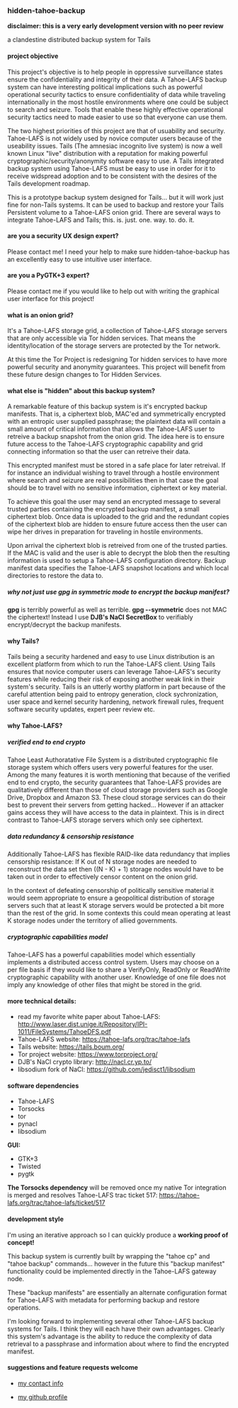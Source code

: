 

### hidden-tahoe-backup

**disclaimer: this is a very early development version with no peer review**

a clandestine distributed backup system for Tails


#### project objective

This project's objective is to help people in oppressive surveillance states ensure the
confidentiality and integrity of their data. A Tahoe-LAFS backup system can have interesting
political implications such as powerful operational security tactics to ensure confidentiality
of data while traveling internationally in the most hostile environments where one could be
subject to search and seizure. Tools that enable these highly effective operational security
tactics need to made easier to use so that everyone can use them.

The two highest priorities of this project are that of usuability and security.
Tahoe-LAFS is not widely used by novice computer users because of the useability issues.
Tails (The amnesiac incognito live system) is now a well known Linux "live" distribution
with a reputation for making powerful cryptographic/security/anonymity software easy to use.
A Tails integrated backup system using Tahoe-LAFS must be easy to use in order for it to
receive widspread adoption and to be consistent with the desires of the Tails development roadmap.

This is a prototype backup system designed for Tails... but it will work just fine for non-Tails systems.
It can be used to backup and restore your Tails Persistent volume to a Tahoe-LAFS onion grid.
There are several ways to integrate Tahoe-LAFS and Tails; this. is. just. one. way. to. do. it.


#### are you a security UX design expert?

Please contact me! I need your help to make sure hidden-tahoe-backup has
an excellently easy to use intuitive user interface.

#### are you a PyGTK+3 expert?

Please contact me if you would like to help out with
writing the graphical user interface for this project!


#### what is an onion grid?

It's a Tahoe-LAFS storage grid, a collection of Tahoe-LAFS storage servers that are only
accessible via Tor hidden services. That means the identity/location of the storage servers
are protected by the Tor network.

At this time the Tor Project is redesigning Tor hidden services to have more powerful security
and anonymity guarantees. This project will benefit from these future design changes to Tor Hidden Services.


#### what else is "hidden" about this backup system?

A remarkable feature of this backup system is it's encrypted backup manifests.
That is, a ciphertext blob, MAC'ed and symmetrically encrypted with an entropic user supplied passphrase;
the plaintext data will contain a small amount of critical information that allows the Tahoe-LAFS user to
retreive a backup snapshot from the onion grid. The idea here is to ensure future access to the Tahoe-LAFS
cryptographic capability and grid connecting information so that the user can retreive their data.

This encrypted manifest must be stored in a safe place for later retreival. If for instance an individual wishing
to travel through a hostile environment where search and seizure are real possibilities then in that case
the goal should be to travel with no sensitive information, ciphertext or key material.

To achieve this goal the user may send an encrypted message to several trusted parties containing the encrypted
backup manifest, a small ciphertext blob. Once data is uploaded to the grid and the redundant copies of the
ciphertext blob are hidden to ensure future access then the user can wipe her drives in preparation for traveling
in hostile environments.

Upon arrival the ciphertext blob is retreived from one of the trusted parties. If the MAC is valid and the user is able to
decrypt the blob then the resulting information is used to setup a Tahoe-LAFS configuration directory. Backup manifest data
specifies the Tahoe-LAFS snapshot locations and which local directories to restore the data to.


##### why not just use gpg in symmetric mode to encrypt the backup manifest?

**gpg** is terribly powerful as well as terrible. **gpg --symmetric** does not MAC the ciphertext!
Instead I use **DJB's NaCl SecretBox** to verifiably encrypt/decrypt the backup manifests.


#### why Tails?

Tails being a security hardened and easy to use Linux distribution is an excellent platform
from which to run the Tahoe-LAFS client. Using Tails ensures that novice computer users can leverage Tahoe-LAFS's
security features while reducing their risk of exposing another weak link in their system's security.
Tails is an utterly worthy platform in part because of the careful attention being paid to entropy
generation, clock sychronization, user space and kernel security hardening, network firewall rules,
frequent software security updates, expert peer review etc.


#### why Tahoe-LAFS?

##### verified end to end crypto
Tahoe Least Authoratative File System is a distributed cryptographic file
storage system which offers users very powerful features for the user.
Among the many features it is worth mentioning that because of the verified end to end crypto,
the security guarantees that Tahoe-LAFS provides are qualitatively different
than those of cloud storage providers such as Google Drive, Dropbox and Amazon S3.
These cloud storage services can do their best to prevent their servers from getting hacked...
However if an attacker gains access they will have access to the data in plaintext.
This is in direct contrast to Tahoe-LAFS storage servers which only see ciphertext.

##### data redundancy & censorship resistance
Additionally Tahoe-LAFS has flexible RAID-like data redundancy that implies censorship resistance:
If K out of N storage nodes are needed to reconstruct the data set then ((N - K) + 1) storage
nodes would have to be taken out in order to effectively censor content on the onion grid.

In the context of defeating censorship of politically sensitive material it would seem appropriate to ensure a
geopolitical distribution of storage servers such that at least K storage servers would be protected a bit more
than the rest of the grid. In some contexts this could mean operating at least K storage nodes under the territory of allied governments.

##### cryptographic capabilities model
Tahoe-LAFS has a powerful capabilities model which essentially implements a distributed access control system.
Users may choose on a per file basis if they would like to share a VerifyOnly, ReadOnly or ReadWrite cryptographic
capability with another user. Knowledge of one file does not imply any knowledge of other files that might be stored
in the grid.


#### more technical details:

* read my favorite white paper about Tahoe-LAFS: http://www.laser.dist.unige.it/Repository/IPI-1011/FileSystems/TahoeDFS.pdf
* Tahoe-LAFS website: https://tahoe-lafs.org/trac/tahoe-lafs
* Tails website: https://tails.boum.org/
* Tor project website: https://www.torproject.org/
* DJB's NaCl crypto library: http://nacl.cr.yp.to/
* libsodium fork of NaCl: https://github.com/jedisct1/libsodium

#### software dependencies

* Tahoe-LAFS
* Torsocks
* tor
* pynacl
* libsodium

**GUI:**
* GTK+3
* Twisted
* pygtk

**The Torsocks dependency** will be removed once my native Tor integration is merged and resolves Tahoe-LAFS trac ticket 517:
https://tahoe-lafs.org/trac/tahoe-lafs/ticket/517


#### development style

I'm using an iterative approach so I can quickly produce a **working proof of concept!**

This backup system is currently built by wrapping the "tahoe cp" and "tahoe backup" commands...
however in the future this "backup manifest" functionality could be implemented
directly in the Tahoe-LAFS gateway node.

These "backup manifests" are essentially an alternate configuration format for Tahoe-LAFS
with metadata for performing backup and restore operations.

I'm looking forward to implementing several other Tahoe-LAFS backup systems for Tails.
I think they will each have their own advantages. Clearly this system's advantage is the
ability to reduce the complexity of data retrieval to a passphrase and information about
where to find the encrypted manifest.


#### suggestions and feature requests welcome

* [my contact info](https://www.lumiere.net/~mrdavid/contact.txt)

* [my github profile](https://github.com/david415)
